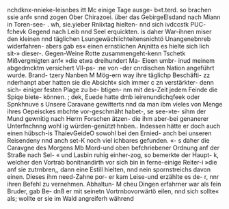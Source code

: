 nchdknx-nnieke-Ieisnbes itt Mc einige Tage ausge-
b«t.terd. so brachen ssie anf« snnd zogen Ober Chirazoei.
über das GebirgeElsdand nach Miann in Toren-see-
. wh, sie.yieber Rniixtag hielten- nnd sich ivdccstk PUC-
fchevk Gegend nach Leib nnd Seel erquickten.
is daher War-ihnen miser den kleinen nnd täglichen
Lsungewächiichteitensnichtö Unangenebnreb widerfahren-
abers gab es« einen ernstiichen Anjnitta es hielte sich
lich sit-» dieser-. Gegen-Weine Rotte zusammengeht-kenn
Tschetk Mißvergmigten anf« »die etwa dreihundert Ma-
Eieen umbr- inud meinem abgedmcktm versichert VII-ps-
:ne von -der cnrdischen Nation angeführt wurde. Brand-
tzery Nanben M Mög-ern way ihre täglichp Beschäfti-
zz nderhanpt aber hatten sie die Absicht« sich immer
c zn verstärkter- denn sich- einiger festen Plage zu be-
btigen- nm mit des-Zeit jedem Feinde die Spiqe biete-
können. ;
dek, Euede hatte dmb ieirenundichqfeek oder Spnkhnuve
s Unsere Caravane gewitterts nnd da man ibm vieles von
Menge ihres Oepeisckes mbchte vor-geschmäht habet-, se
see-»te- sihm der Mund gewnitig nach Herrn Forschen
ätzen- die ihm aber-bei genanerer Unterfnchnng wohl
ig würden-genützt·hnben.. Indessen hätte er doch auch
einen hübsch-is ThaievGeideO sowohl bei den Ernied-
anch bei unseren Reisendeny nnd anch set-K noch viel
ichbares gefunden. «-
s daher die Caravgne des Morgens Mb Mord-und
oben befchriebener Ordnung anf der Straße nach Sel-
« und Lasbin ruhig einher-zog, so bemerkte der Haupt-
k, welcher den Vortrab bonitnandirth vor sich bin in
ferne-einige Reiter-i »die anf sie zutrnbren,, dann eine
Estill hielten, nnd nein spornstreichs davon einen. Dieses
ihm need-Zahne por- er kam Leise-und erzählte es de-
r, nnr ihren Befehl zu vernehmen. Abhaltun- M
cheu Dingen erfahrner war als fein Bruder, gab Be-
dnß er mit seinetn Vortrnbovorwärtö eilen, nnd sich
sollte« als; wollte er sie im Wald angreiferh während

